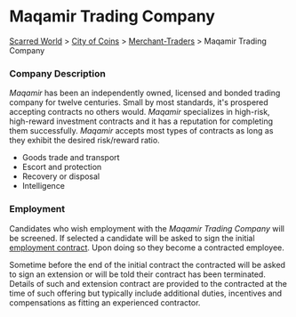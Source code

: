 # Maqamir Trading Company

[Scarred World](./scarred-world.md) > [City of Coins](./city-of-coins.md) > [Merchant-Traders](./merchant-traders.md) > Maqamir Trading Company

### Company Description
*Maqamir* has been an independently owned, licensed and bonded trading company for twelve centuries. Small by most standards, it's prospered accepting contracts no others would. *Maqamir* specializes in high-risk, high-reward investment contracts and it has a reputation for completing them successfully. *Maqamir* accepts most types of contracts as long as they exhibit the desired risk/reward ratio.
* Goods trade and transport
* Escort and protection
* Recovery or disposal
* Intelligence

### Employment
Candidates who wish employment with the *Maqamir Trading Company* will be screened. If selected a candidate will be asked to sign the initial [employment contract](./contract.md). Upon doing so they become a contracted employee.

Sometime before the end of the initial contract the contracted will be asked to sign an extension or will be told their contract has been terminated. Details of such and extension contract are provided to the contracted at the time of such offering but typically include additional duties, incentives and compensations as fitting an experienced contractor.
